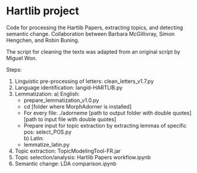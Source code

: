 # Hartlib project

Code for processing the Hartlib Papers, extracting topics, and detecting semantic change. Collaboration between Barbara McGillivray, Simon Hengchen, and Robin Buning.

The script for cleaning the texts was adapted from an original script by Miguel Won.

Steps:

1) Linguistic pre-processing of letters: clean_letters_v1.7.py
2) Language identification: langid-HARTLIB.py
3) Lemmatization:
  a) English: 
    - prepare_lemmatization_v1.0.py
    - cd [folder where MorphAdorner is installed]
    - For every file:
      ./adorneme [path to output folder with double quotes] [path to input file with double quotes]
    - Prepare input for topic extraction by extracting lemmas of specific pos: select_POS.py  
  b) Latin: 
    - lemmatize_latin.py
4) Topic extraction: TopicModelingTool-FR.jar
5) Topic selection/analysis: Hartlib Papers workflow.ipynb
6) Semantic change: LDA comparison.ipynb
